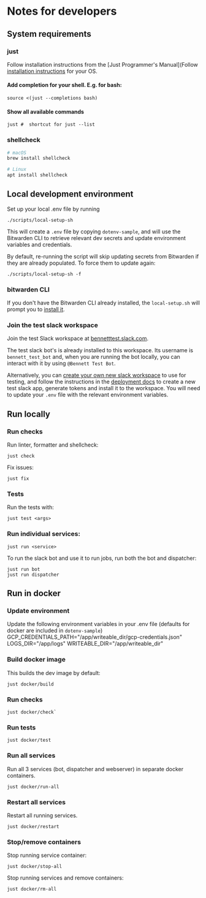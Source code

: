 # Notes for developers

## System requirements

### just

Follow installation instructions from the [Just Programmer's Manual](Follow [installation instructions](https://just.systems/man/en/chapter_4.html) for your OS.

#### Add completion for your shell. E.g. for bash:
```
source <(just --completions bash)
```

#### Show all available commands
```
just #  shortcut for just --list
```

### shellcheck
```sh
# macOS
brew install shellcheck

# Linux
apt install shellcheck
```


## Local development environment

Set up your local .env file by running

```
./scripts/local-setup-sh
```

This will create a `.env` file by copying `dotenv-sample`, and will use the
Bitwarden CLI to retrieve relevant dev secrets and update environment variables and credentials.

By default, re-running the script will skip updating secrets from Bitwarden
if they are already populated. To force them to update again:

```
./scripts/local-setup-sh -f
```

### bitwarden CLI

If you don't have the Bitwarden CLI already installed, the `local-setup.sh`
will prompt you to [install it](https://bitwarden.com/help/cli/#download-and-install).


### Join the test slack workspace

Join the test Slack workspace at [bennetttest.slack.com](https://bennetttest.slack.com).

The test slack bot's is already installed to this workspace.  Its username is
`bennett_test_bot` and, when you are running the bot locally, you can
interact with it by using `@Bennett Test Bot`.

Alternatively, you can [create your own new slack workspace](https://slack.com/get-started#/createnew) to use for testing, and follow the instructions in the [deployment docs](DEPLOY.md) to create a new test slack app, generate tokens
and install it to the workspace. You will need to update your `.env` file with
the relevant environment variables.

## Run locally

### Run checks

Run linter, formatter and shellcheck:
```
just check
```

Fix issues:
```
just fix
```

### Tests
Run the tests with:
```
just test <args>
```

### Run individual services:
```
just run <service>
```

To run the slack bot and use it to run jobs, run both the bot and dispatcher:
```
just run bot
just run dispatcher
```

## Run in docker

### Update environment

Update the following environment variables in your .env file
(defaults for docker are included in `dotenv-sample`)
GCP_CREDENTIALS_PATH="/app/writeable_dir/gcp-credentials.json"
LOGS_DIR="/app/logs"
WRITEABLE_DIR="/app/writeable_dir"

### Build docker image

This builds the dev image by default:

```
just docker/build
```

### Run checks

```
just docker/check`
```

### Run tests
```
just docker/test
```

### Run all services

Run all 3 services (bot, dispatcher and webserver) in separate docker
containers.

```
just docker/run-all
```

### Restart all services

Restart all running services.

```
just docker/restart
```

### Stop/remove containers

Stop running service container:

```
just docker/stop-all
```

Stop running services and remove containers:

```
just docker/rm-all
```
